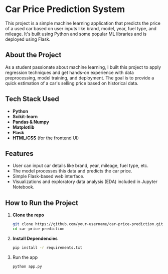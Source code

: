 # Car Price Prediction System

This project is a simple machine learning application that predicts the price of a used car based on user inputs like brand, model, year, fuel type, and mileage. It's built using Python and some popular ML libraries and is deployed using Flask.

## About the Project

As a student passionate about machine learning, I built this project to apply regression techniques and get hands-on experience with data preprocessing, model training, and deployment. The goal is to provide a quick estimation of a car's selling price based on historical data.

## Tech Stack Used

- **Python**
- **Scikit-learn**
- **Pandas & Numpy**
- **Matplotlib**
- **Flask**
- **HTML/CSS** (for the frontend UI)

## Features

- User can input car details like brand, year, mileage, fuel type, etc.
- The model processes this data and predicts the car price.
- Simple Flask-based web interface.
- Visualizations and exploratory data analysis (EDA) included in Jupyter Notebook.

## How to Run the Project

1. **Clone the repo**  
   ```bash
   git clone https://github.com/your-username/car-price-prediction.git
   cd car-price-prediction
2. **Install Dependencies**
   ```bash
   pip install -r requirements.txt
3. Run the app
   ```bash
   python app.py   
